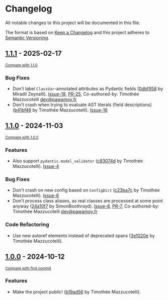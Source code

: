 # Changelog

All notable changes to this project will be documented in this file.

The format is based on [Keep a Changelog](http://keepachangelog.com/en/1.0.0/)
and this project adheres to [Semantic Versioning](http://semver.org/spec/v2.0.0.html).

<!-- insertion marker -->
## [1.1.1](https://github.com/mkdocstrings/griffe-pydantic/releases/tag/1.1.1) - 2025-02-17

<small>[Compare with 1.1.0](https://github.com/mkdocstrings/griffe-pydantic/compare/1.1.0...1.1.1)</small>

### Bug Fixes

- Don't label `ClassVar`-annotated attributes as Pydantic fields ([0dbf958](https://github.com/mkdocstrings/griffe-pydantic/commit/0dbf958775ed488bda7f975ab3e3aadf4c71786b) by Miradil Zeynalli). [Issue-18](https://github.com/mkdocstrings/griffe-pydantic/issues/18), [PR-25](https://github.com/mkdocstrings/griffe-pydantic/pull/25), Co-authored-by: Timothée Mazzucotelli <dev@pawamoy.fr>
- Don't crash when trying to evaluate AST literals (field descriptions) ([b41bf46](https://github.com/mkdocstrings/griffe-pydantic/commit/b41bf463c44b9ed0b6cf6a7f10cb41d89477c926) by Timothée Mazzucotelli). [Issue-16](https://github.com/mkdocstrings/griffe-pydantic/issues/16)

## [1.1.0](https://github.com/mkdocstrings/griffe-pydantic/releases/tag/1.1.0) - 2024-11-03

<small>[Compare with 1.0.0](https://github.com/mkdocstrings/griffe-pydantic/compare/1.0.0...1.1.0)</small>

### Features

- Also support `pydantic.model_validator` ([c83074d](https://github.com/mkdocstrings/griffe-pydantic/commit/c83074da16d529002793fb5ea27ccb80d35572ed) by Timothée Mazzucotelli). [Issue-4](https://github.com/mkdocstrings/griffe-pydantic/issues/4)

### Bug Fixes

- Don't crash on new config based on `ConfigDict` ([c23ba7c](https://github.com/mkdocstrings/griffe-pydantic/commit/c23ba7c490833bf7632607fa88020d5274e0822a) by Timothée Mazzucotelli). [Issue-6](https://github.com/mkdocstrings/griffe-pydantic/issues/6)
- Don't process class aliases, as real classes are processed at some point anyway ([24a10f7](https://github.com/mkdocstrings/griffe-pydantic/commit/24a10f7347949cfe9b4392f370913c4cadd5b437) by SimonBoothroyd). [Issue-8](https://github.com/mkdocstrings/griffe-pydantic/issues/8), [PR-7](https://github.com/mkdocstrings/griffe-pydantic/pull/7), Co-authored-by: Timothée Mazzucotelli <dev@pawamoy.fr>

### Code Refactoring

- Use new autoref elements instead of deprecated spans ([3e1020e](https://github.com/mkdocstrings/griffe-pydantic/commit/3e1020e347797dfffdfb82347f1878ccf4627ec8) by Timothée Mazzucotelli).

## [1.0.0](https://github.com/mkdocstrings/griffe-pydantic/releases/tag/1.0.0) - 2024-10-12

<small>[Compare with first commit](https://github.com/mkdocstrings/griffe-pydantic/compare/397ad6fb94b1d5b11e5cb25bdd7af473f73a396e...1.0.0)</small>

### Features

- Make the project public! ([b19ad56](https://github.com/mkdocstrings/griffe-pydantic/commit/b19ad561b8952c15b41cad833d4167af1bc2b20f) by Timothée Mazzucotelli).
